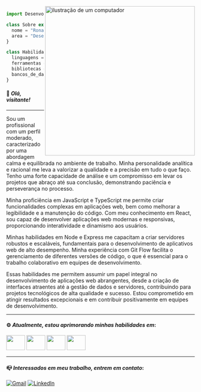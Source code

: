 <img src="https://raw.githubusercontent.com/MicaelliMedeiros/micaellimedeiros/master/image/computer-illustration.png" alt="ilustração de um computador" min-width="400px" max-width="400px" width="400px" align="right">

```js
import Desenvolvedor from "ronaldofrancas";

class Sobre extends Desenvolvedor {
  nome = "Ronaldo França";
  area = "Desenvolvedor Front-End";
}

class Habilidades extends Desenvolvedor {
  linguagens = ["Python, Javascript, Typescript"];
  ferramentas = ["Git, Node, DBeaver, Insomnia"];
  bibliotecas = ["React, Django, Express"];
  bancos_de_dados = ["SQLite, PostgreSQL"];
}
```
#### 👋 *Olá, visitante!*

<hr>

Sou um profissional com um perfil moderado, caracterizado por uma abordagem calma e equilibrada no ambiente de trabalho. Minha personalidade analítica e racional me leva a valorizar a qualidade e a precisão em tudo o que faço. Tenho uma forte capacidade de análise e um compromisso em levar os projetos que abraço até sua conclusão, demonstrando paciência e perseverança no processo. 

Minha proficiência em JavaScript e TypeScript me permite criar funcionalidades complexas em aplicações web, bem como melhorar a legibilidade e a manutenção do código. Com meu conhecimento em React, sou capaz de desenvolver aplicações web modernas e responsivas, proporcionando interatividade e dinamismo aos usuários. 

Minhas habilidades em Node e Express me capacitam a criar servidores robustos e escaláveis, fundamentais para o desenvolvimento de aplicativos web de alto desempenho. Minha experiência com Git Flow facilita o gerenciamento de diferentes versões de código, o que é essencial para o trabalho colaborativo em equipes de desenvolvimento. 

Essas habilidades me permitem assumir um papel integral no desenvolvimento de aplicações web abrangentes, desde a criação de interfaces atraentes até a gestão de dados e servidores, contribuindo para projetos tecnológicos de alta qualidade e sucesso. Estou comprometido em atingir resultados excepcionais e em contribuir positivamente em equipes de desenvolvimento. 

<hr>

#### ⚙️ *Atualmente, estou aprimorando minhas habilidades em*:
  <a href="#"><img src="https://cdn.jsdelivr.net/gh/devicons/devicon/icons/python/python-original.svg" width="50" height="40"/></a>
  <a href="#"><img src="https://cdn.jsdelivr.net/gh/devicons/devicon/icons/nodejs/nodejs-original.svg" width="50" height="40"/></a>
  <a href="#"><img src="https://cdn.jsdelivr.net/gh/devicons/devicon/icons/django/django-plain.svg" width="50" height="40"/></a>
  <a href="#"><img src="https://cdn.jsdelivr.net/gh/devicons/devicon/icons/express/express-original.svg" width="50" height="40"/></a>

<hr>

#### 📪 *Interessados em meu trabalho, entrem em contato*:
<p align="left">
  <a href="mailto:ronaldofrancajr@gmail.com">
  <img title="Gmail" src="https://img.shields.io/badge/Gmail-red?style=for-the-badge&logo=gmail&logoColor=white" alt="Gmail"/></a>

  <a href="https://www.linkedin.com/in/ronaldofrancas/">
  <img  title="LinkedIn" src="https://img.shields.io/badge/LinkedIn-blue?style=for-the-badge&logo=linkedin&logoColor=white" alt="LinkedIn"/></a>
</p>
